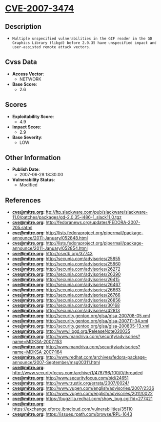
# [CVE-2007-3474](https://cve.mitre.org/cgi-bin/cvename.cgi?name=CVE-2007-3474)

## Description

- `Multiple unspecified vulnerabilities in the GIF reader in the GD Graphics Library (libgd) before 2.0.35 have unspecified impact and user-assisted remote attack vectors.`

## Cvss Data

- **Access Vector**:
  - NETWORK
- **Base Score**:
  - 2.6

## Scores

- **Exploitability Score**:
  - 4.9
- **Impact Score**:
  - 2.9
- **Base Severity**:
  - LOW

## Other Information

- **Publish Date**:
  - 2007-06-28 18:30:00
- **Vulnerability Status**:
  - Modified

## References

- **cve@mitre.org**: ftp://ftp.slackware.com/pub/slackware/slackware-11.0/patches/packages/gd-2.0.35-i486-1_slack11.0.tgz
- **cve@mitre.org**: http://fedoranews.org/updates/FEDORA-2007-205.shtml
- **cve@mitre.org**: http://lists.fedoraproject.org/pipermail/package-announce/2011-January/052848.html
- **cve@mitre.org**: http://lists.fedoraproject.org/pipermail/package-announce/2011-January/052854.html
- **cve@mitre.org**: http://osvdb.org/37743
- **cve@mitre.org**: http://secunia.com/advisories/25855
- **cve@mitre.org**: http://secunia.com/advisories/25860
- **cve@mitre.org**: http://secunia.com/advisories/26272
- **cve@mitre.org**: http://secunia.com/advisories/26390
- **cve@mitre.org**: http://secunia.com/advisories/26415
- **cve@mitre.org**: http://secunia.com/advisories/26467
- **cve@mitre.org**: http://secunia.com/advisories/26663
- **cve@mitre.org**: http://secunia.com/advisories/26766
- **cve@mitre.org**: http://secunia.com/advisories/26856
- **cve@mitre.org**: http://secunia.com/advisories/30168
- **cve@mitre.org**: http://secunia.com/advisories/42813
- **cve@mitre.org**: http://security.gentoo.org/glsa/glsa-200708-05.xml
- **cve@mitre.org**: http://security.gentoo.org/glsa/glsa-200711-34.xml
- **cve@mitre.org**: http://security.gentoo.org/glsa/glsa-200805-13.xml
- **cve@mitre.org**: http://www.libgd.org/ReleaseNote020035
- **cve@mitre.org**: http://www.mandriva.com/security/advisories?name=MDKSA-2007:153
- **cve@mitre.org**: http://www.mandriva.com/security/advisories?name=MDKSA-2007:164
- **cve@mitre.org**: http://www.redhat.com/archives/fedora-package-announce/2007-September/msg00311.html
- **cve@mitre.org**: http://www.securityfocus.com/archive/1/478796/100/0/threaded
- **cve@mitre.org**: http://www.securityfocus.com/bid/24651
- **cve@mitre.org**: http://www.trustix.org/errata/2007/0024/
- **cve@mitre.org**: http://www.vupen.com/english/advisories/2007/2336
- **cve@mitre.org**: http://www.vupen.com/english/advisories/2011/0022
- **cve@mitre.org**: https://bugzilla.redhat.com/show_bug.cgi?id=277421
- **cve@mitre.org**: https://exchange.xforce.ibmcloud.com/vulnerabilities/35110
- **cve@mitre.org**: https://issues.rpath.com/browse/RPL-1643
